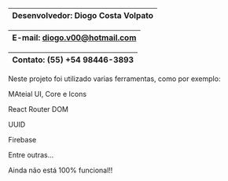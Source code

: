 | Desenvolvedor: Diogo Costa Volpato |
|------------------------------------|

| E-mail: diogo.v00@hotmail.com      |
|------------------------------------|

| Contato: (55) +54 98446-3893       |
|------------------------------------|

Neste projeto foi utilizado varias ferramentas, como por exemplo:

MAteial UI, Core e Icons

React Router DOM

UUID

Firebase

Entre outras...

Ainda não está 100% funcional!!
